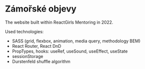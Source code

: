 # Zámořské objevy

The website built within ReactGirls Mentoring in 2022.

Used technologies:

- SASS (grid, flexbox, animation, media query, methodology BEM)
- React Router, React DnD
- PropTypes, hooks: useRef, useSound, useEffect, useState
- sessionStorage
- Durstenfeld shuffle algorithm
